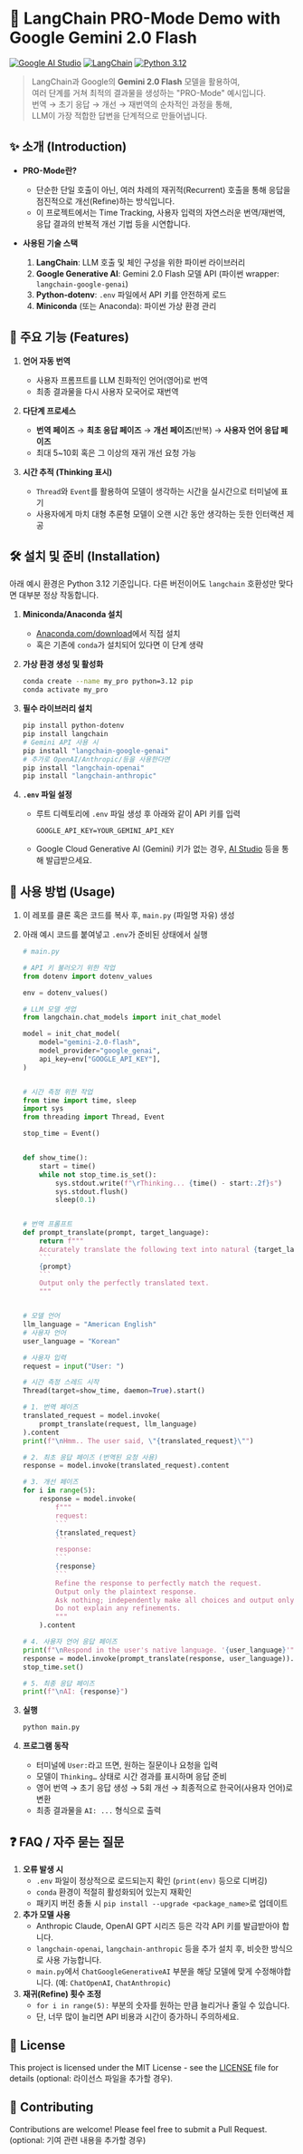 # 🚀 LangChain PRO-Mode Demo with Google Gemini 2.0 Flash

[![Google AI Studio](https://img.shields.io/badge/Google%20AI%20Studio-Gemini%202.0%20Flash-blueviolet)](https://ai.google.dev/)
[![LangChain](https://img.shields.io/badge/LangChain-Framework-brightgreen)](https://python.langchain.com/)
[![Python 3.12](https://img.shields.io/badge/Python-3.12-blue)](https://www.python.org/)

> LangChain과 Google의 **Gemini 2.0 Flash** 모델을 활용하여,  
> 여러 단계를 거쳐 최적의 결과물을 생성하는 "PRO-Mode" 예시입니다.  
> 번역 → 초기 응답 → 개선 → 재번역의 순차적인 과정을 통해,  
> LLM이 가장 적합한 답변을 단계적으로 만들어냅니다.

## ✨ 소개 (Introduction)

- **PRO-Mode란?**
    - 단순한 단일 호출이 아닌, 여러 차례의 재귀적(Recurrent) 호출을 통해 응답을 점진적으로 개선(Refine)하는 방식입니다.
    - 이 프로젝트에서는 Time Tracking, 사용자 입력의 자연스러운 번역/재번역, 응답 결과의 반복적 개선 기법 등을 시연합니다.

- **사용된 기술 스택**
    1.  **LangChain**: LLM 호출 및 체인 구성을 위한 파이썬 라이브러리
    2.  **Google Generative AI**: Gemini 2.0 Flash 모델 API (파이썬 wrapper: `langchain-google-genai`)
    3.  **Python-dotenv**: `.env` 파일에서 API 키를 안전하게 로드
    4.  **Miniconda** (또는 Anaconda): 파이썬 가상 환경 관리

## 🌟 주요 기능 (Features)

1.  **언어 자동 번역**
    -   사용자 프롬프트를 LLM 친화적인 언어(영어)로 번역
    -   최종 결과물을 다시 사용자 모국어로 재번역

2.  **다단계 프로세스**
    -   **번역 페이즈** → **최초 응답 페이즈** → **개선 페이즈**(반복) → **사용자 언어 응답 페이즈**
    -   최대 5~10회 혹은 그 이상의 재귀 개선 요청 가능

3.  **시간 추적 (Thinking 표시)**
    -   `Thread`와 `Event`를 활용하여 모델이 생각하는 시간을 실시간으로 터미널에 표기
    -   사용자에게 마치 대형 추론형 모델이 오랜 시간 동안 생각하는 듯한 인터랙션 제공

## 🛠️ 설치 및 준비 (Installation)

아래 예시 환경은 Python 3.12 기준입니다.  다른 버전이어도 `langchain` 호환성만 맞다면 대부분 정상 작동합니다.

1.  **Miniconda/Anaconda 설치**
    -   [Anaconda.com/download](https://www.anaconda.com/download/)에서 직접 설치
    -   혹은 기존에 `conda`가 설치되어 있다면 이 단계 생략

2.  **가상 환경 생성 및 활성화**

    ```bash
    conda create --name my_pro python=3.12 pip
    conda activate my_pro
    ```

3.  **필수 라이브러리 설치**

    ```bash
    pip install python-dotenv
    pip install langchain
    # Gemini API 사용 시
    pip install "langchain-google-genai"
    # 추가로 OpenAI/Anthropic/등을 사용한다면
    pip install "langchain-openai"
    pip install "langchain-anthropic"
    ```

4.  **`.env` 파일 설정**
    -   루트 디렉토리에 `.env` 파일 생성 후 아래와 같이 API 키를 입력

        ```
        GOOGLE_API_KEY=YOUR_GEMINI_API_KEY
        ```

    -   Google Cloud Generative AI (Gemini) 키가 없는 경우, [AI Studio](https://makersuite.google.com/app/apikey) 등을 통해 발급받으세요.

## 🚀 사용 방법 (Usage)

1.  이 레포를 클론 혹은 코드를 복사 후, `main.py` (파일명 자유) 생성
2.  아래 예시 코드를 붙여넣고 `.env`가 준비된 상태에서 실행

    ```python
    # main.py

    # API 키 불러오기 위한 작업
    from dotenv import dotenv_values

    env = dotenv_values()

    # LLM 모델 셋업
    from langchain.chat_models import init_chat_model

    model = init_chat_model(
        model="gemini-2.0-flash",
        model_provider="google_genai",
        api_key=env["GOOGLE_API_KEY"],
    )


    # 시간 측정 위한 작업
    from time import time, sleep
    import sys
    from threading import Thread, Event

    stop_time = Event()


    def show_time():
        start = time()
        while not stop_time.is_set():
            sys.stdout.write(f"\rThinking... {time() - start:.2f}s")
            sys.stdout.flush()
            sleep(0.1)


    # 번역 프롬프트
    def prompt_translate(prompt, target_language):
        return f"""
        Accurately translate the following text into natural {target_language}.
        ```
        {prompt}
        ```
        Output only the perfectly translated text.
        """


    # 모델 언어
    llm_language = "American English"
    # 사용자 언어
    user_language = "Korean"

    # 사용자 입력
    request = input("User: ")

    # 시간 측정 스레드 시작
    Thread(target=show_time, daemon=True).start()

    # 1. 번역 페이즈
    translated_request = model.invoke(
        prompt_translate(request, llm_language)
    ).content
    print(f"\nHmm.. The user said, \"{translated_request}\"")

    # 2. 최초 응답 페이즈 (번역된 요청 사용)
    response = model.invoke(translated_request).content

    # 3. 개선 페이즈
    for i in range(5):
        response = model.invoke(
            f"""
            request:
            ```
            {translated_request}
            ```
            response:
            ```
            {response}
            ```
            Refine the response to perfectly match the request.
            Output only the plaintext response.
            Ask nothing; independently make all choices and output only the final result.
            Do not explain any refinements.
            """
        ).content

    # 4. 사용자 언어 응답 페이즈
    print(f"\nRespond in the user's native language. '{user_language}'")
    response = model.invoke(prompt_translate(response, user_language)).content
    stop_time.set()

    # 5. 최종 응답 페이즈
    print(f"\nAI: {response}")


    ```

3.  **실행**

    ```bash
    python main.py
    ```

4.  **프로그램 동작**
    -   터미널에 `User:`라고 뜨면, 원하는 질문이나 요청을 입력
    -   모델이 `Thinking…` 상태로 시간 경과를 표시하며 응답 준비
    -   영어 번역 → 초기 응답 생성 → 5회 개선 → 최종적으로 한국어(사용자 언어)로 변환
    -   최종 결과물을 `AI: ...` 형식으로 출력

## ❓ FAQ / 자주 묻는 질문

1.  **오류 발생 시**
    -   `.env` 파일이 정상적으로 로드되는지 확인 (`print(env)` 등으로 디버깅)
    -   `conda` 환경이 적절히 활성화되어 있는지 재확인
    -   패키지 버전 충돌 시 `pip install --upgrade <package_name>`로 업데이트
2.  **추가 모델 사용**
    -   Anthropic Claude, OpenAI GPT 시리즈 등은 각각 API 키를 발급받아야 합니다.
    -   `langchain-openai`, `langchain-anthropic` 등을 추가 설치 후, 비슷한 방식으로 사용 가능합니다.
    -   `main.py`에서 `ChatGoogleGenerativeAI` 부분을 해당 모델에 맞게 수정해야합니다. (예: `ChatOpenAI`, `ChatAnthropic`)
3.  **재귀(Refine) 횟수 조정**
    -   `for i in range(5):` 부분의 숫자를 원하는 만큼 늘리거나 줄일 수 있습니다.
    -   단, 너무 많이 늘리면 API 비용과 시간이 증가하니 주의하세요.

## 📝 License

This project is licensed under the MIT License - see the [LICENSE](LICENSE) file for details (optional: 라이선스 파일을 추가할 경우).

## 🤝 Contributing

Contributions are welcome! Please feel free to submit a Pull Request. (optional: 기여 관련 내용을 추가할 경우)